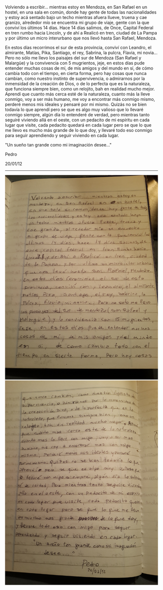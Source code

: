 Volviendo a escribir... mientras estoy en Mendoza, en San Rafael en un hostel, en una sala en común, donde hay gente de todas las nacionalidades y estoy acá sentado bajo un techo mientras afuera llueve, truena y cae granizo, alrededor mío se encuentra mi grupo de viaje, gente con la que conviví los últimos 14 días. Hace 14 días salimos, de Once, Capital Federal en tren rumbo hacia Lincoln, y de ahí a Realicó en tren, ciudad de La Pampa y por último un micro interurbano que nos llevó hasta San Rafael, Mendoza.

En estos días recorrimos el sur de esta provincia, conviví con Leandro, el almirante, Matías, Pika, Santiago, el rey, Sabrina, la pulcra, Flavia, mi novia... Pero no sólo me llevo los paisajes del sur de Mendoza (San Rafael y Malargüe) y la convivencia con 5 mugrientos, jeje, en estos días pude entender muchas cosas de mí, de mis amigos y del mundo en sí, de cómo cambia todo con el tiempo, en cierta forma, pero hay cosas que nunca cambian, como nuestro instinto de supervivencia, o admirarnos por la inmensidad de la creación de Dios, o de lo perfecta que es la naturaleza, que funciona siempre bien, como un relojito, bah en realidad mucho mejor. Aprendí que cuanto más cerca esté de la naturaleza, cuanto más la lleve conmigo, voy a ser más humano, me voy a encontrar más conmigo mismo, perderé menos mis ideales y pensaré por mi mismo. Quizás no se bien todavía lo que aprendí pero se que es algo muy valioso que lo llevaré conmigo siempre, algún día lo entenderé de verdad, pero mientras tanto seguiré viviendo allá en el oeste, con un pedacito de mi espíritu en cada lugar que visite, cada pedacito quedará en cada lugar pero se que lo que me llevo es mucho más grande de lo que doy, y llevaré todo eso conmigo para seguir aprendiendo y seguir viviendo en cada lugar.

"Un sueño tan grande como mi imaginación desee..."

Pedro

20/01/12

----

![Primera página](./images/2012-01-20-pedri-01.jpg)
![Segunda página](./images/2012-01-20-pedri-02.jpg)

